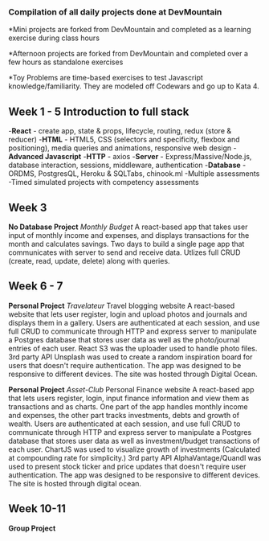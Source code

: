 ### Compilation of all daily projects done at DevMountain

*Mini projects are forked from DevMountain and completed as a learning exercise during class hours

*Afternoon projects are forked from DevMountain and completed over a few hours as standalone exercises

*Toy Problems are time-based exercises to test Javascript knowledge/familiarity. They are modeled off Codewars and go up to Kata 4.

Week 1 - 5 Introduction to full stack
-------------------------------------
-**React** - create app, state & props, lifecycle, routing, redux (store & reducer)
-**HTML** - HTML5, CSS (selectors and specificity, flexbox and positioning), media queries and animations, responsive web design
-**Advanced Javascript**
-**HTTP** - axios
-**Server** - Express/Massive/Node.js, database interaction, sessions, middleware, authentication
-**Database** - ORDMS, PostgresQL, Heroku & SQLTabs, chinook.ml
-Multiple assessments
-Timed simulated projects with competency assessments

Week 3
------------------
**No Database Project** _Monthly Budget_
A react-based app that takes user input of monthly income and expenses, and displays transactions for the month and calculates savings. Two days to build a single page app that communicates with server to send and receive data. Utlizes full CRUD (create, read, update, delete) along with queries. 

Week 6 - 7
----------------------------------
**Personal Project** _Travelateur_ Travel blogging website
A react-based website that lets user register, login and upload photos and journals and displays them in a gallery. Users are authenticated at each session, and use full CRUD to communicate through HTTP and express server to manipulate a Postgres database that stores user data as well as the photo/journal entries of each user. React S3 was the uploader used to handle photo files. 3rd party API Unsplash was used to create a random inspiration board for users that doesn't require authentication. The app was designed to be responsive to different devices. The site was hosted through Digital Ocean. 

**Personal Project** _Asset-Club_ Personal Finance website
A react-based app that lets users register, login, input finance information and view them as transactions and as charts. One part of the app handles monthly income and expenses, the other part tracks investments, debts and growth of wealth. Users are authenticated at each session, and use full CRUD to communicate through HTTP and express server to manipulate a Postgres database that stores user data as well as investment/budget transactions of each user. ChartJS was used to visualize growth of investments (Calculated at compounding rate for simplicity.) 3rd party API AlphaVantage/Quandl was used to present stock ticker and price updates that doesn't require user authentication. The app was designed to be responsive to different devices. The site is hosted through digital ocean. 

Week 10-11
-----------------------------------
**Group Project**